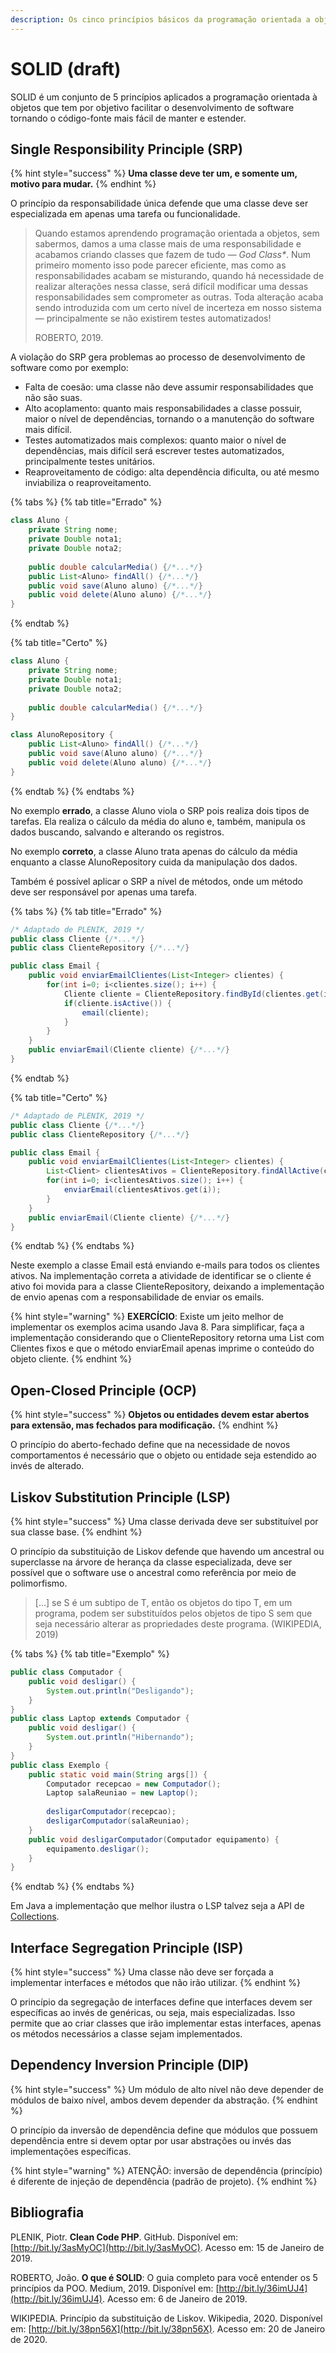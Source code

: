 ```yaml
---
description: Os cinco princípios básicos da programação orientada a objetos
---
```


# SOLID \(draft\)

SOLID é um conjunto de 5 princípios aplicados a programação orientada à objetos que tem por objetivo facilitar o desenvolvimento de software tornando o  código-fonte mais fácil de manter e estender.

## Single Responsibility Principle \(SRP\)

{% hint style="success" %}
**Uma classe deve ter um, e somente um, motivo para mudar.**
{% endhint %}

O princípio da responsabilidade única defende que uma classe deve ser especializada em apenas uma tarefa ou funcionalidade.

> Quando estamos aprendendo programação orientada a objetos, sem sabermos, damos a uma classe mais de uma responsabilidade e acabamos criando classes que fazem de tudo — _God Class\*_. Num primeiro momento isso pode parecer eficiente, mas como as responsabilidades acabam se misturando, quando há necessidade de realizar alterações nessa classe, será difícil modificar uma dessas responsabilidades sem comprometer as outras. Toda alteração acaba sendo introduzida com um certo nível de incerteza em nosso sistema — principalmente se não existirem testes automatizados!
>
> ROBERTO, 2019.

A violação do SRP gera problemas ao processo de desenvolvimento de software como por exemplo:

* Falta de coesão: uma classe não deve assumir responsabilidades que não são suas.
* Alto acoplamento: quanto mais responsabilidades a classe possuir, maior o nível de dependências, tornando o a manutenção do software  mais difícil.
* Testes automatizados mais complexos: quanto maior o nível de dependências, mais difícil será escrever testes automatizados, principalmente testes unitários.
* Reaproveitamento de código: alta dependência dificulta, ou até mesmo inviabiliza o reaproveitamento.

{% tabs %}
{% tab title="Errado" %}
```java
class Aluno {
    private String nome;
    private Double nota1;
    private Double nota2;
    
    public double calcularMedia() {/*...*/}
    public List<Aluno> findAll() {/*...*/}
    public void save(Aluno aluno) {/*...*/}
    public void delete(Aluno aluno) {/*...*/}
}
```
{% endtab %}

{% tab title="Certo" %}
```java
class Aluno {
    private String nome;
    private Double nota1;
    private Double nota2;
    
    public double calcularMedia() {/*...*/}
}

class AlunoRepository {
    public List<Aluno> findAll() {/*...*/}
    public void save(Aluno aluno) {/*...*/}
    public void delete(Aluno aluno) {/*...*/}
}
```
{% endtab %}
{% endtabs %}

No exemplo **errado**, a classe Aluno viola o SRP pois realiza dois tipos de tarefas. Ela realiza o cálculo da média do aluno e, também, manipula os dados buscando, salvando e alterando os registros.

No exemplo **correto**, a classe Aluno trata apenas do cálculo da média enquanto a classe AlunoRepository cuida da manipulação dos dados.

Também é possível aplicar o SRP a nível de métodos, onde um método deve ser responsável por apenas uma tarefa.

{% tabs %}
{% tab title="Errado" %}
```java
/* Adaptado de PLENIK, 2019 */
public class Cliente {/*...*/}
public class ClienteRepository {/*...*/}

public class Email {
    public void enviarEmailClientes(List<Integer> clientes) {
        for(int i=0; i<clientes.size(); i++) {
            Cliente cliente = ClienteRepository.findById(clientes.get(i));
            if(cliente.isActive()) {
                email(cliente);
            }
        }
    }
    public enviarEmail(Cliente cliente) {/*...*/}
}
```
{% endtab %}

{% tab title="Certo" %}
```java
/* Adaptado de PLENIK, 2019 */
public class Cliente {/*...*/}
public class ClienteRepository {/*...*/}

public class Email {
    public void enviarEmailClientes(List<Integer> clientes) {
        List<Client> clientesAtivos = ClienteRepository.findAllActive(clientes);
        for(int i=0; i<clientesAtivos.size(); i++) {
            enviarEmail(clientesAtivos.get(i));
        }
    }
    public enviarEmail(Cliente cliente) {/*...*/}
}
```
{% endtab %}
{% endtabs %}

Neste exemplo a classe Email está enviando e-mails para todos os clientes ativos. Na implementação correta a atividade de identificar se o cliente é ativo foi movida para a classe ClienteRepository, deixando a implementação de envio apenas com a responsabilidade de enviar os emails.

{% hint style="warning" %}
**EXERCÍCIO**: Existe um jeito melhor de implementar os exemplos acima usando Java 8. Para simplificar, faça a implementação considerando que o ClienteRepository retorna uma List com Clientes fixos e que o método enviarEmail apenas imprime o conteúdo do objeto cliente.
{% endhint %}

## Open-Closed Principle \(OCP\)

{% hint style="success" %}
**Objetos ou entidades devem estar abertos para extensão, mas fechados para modificação.**
{% endhint %}

O princípio do aberto-fechado define que na necessidade de novos comportamentos é necessário que o objeto ou entidade seja estendido ao invés de alterado.

## Liskov Substitution Principle \(LSP\)

{% hint style="success" %}
Uma classe derivada deve ser substituível por sua classe base.
{% endhint %}

O princípio da substituição de Liskov defende que havendo um ancestral ou superclasse na árvore de herança da classe especializada, deve ser possível que o software use o ancestral como referência por meio de polimorfismo.

> \[...\] se S é um subtipo de T, então os objetos do tipo T, em um programa, podem ser substituídos pelos objetos de tipo S sem que seja necessário alterar as propriedades deste programa. \(WIKIPEDIA, 2019\)

{% tabs %}
{% tab title="Exemplo" %}
```java
public class Computador {
    public void desligar() {
        System.out.println("Desligando");
    }
}
public class Laptop extends Computador {
    public void desligar() {
        System.out.println("Hibernando");
    }
}
public class Exemplo {
    public static void main(String args[]) {
        Computador recepcao = new Computador();
        Laptop salaReuniao = new Laptop();
        
        desligarComputador(recepcao);
        desligarComputador(salaReuniao);
    }
    public void desligarComputador(Computador equipamento) {
        equipamento.desligar();
    }
}
```
{% endtab %}
{% endtabs %}

Em Java a implementação que melhor ilustra o LSP talvez seja a API de [Collections](http://bit.ly/2RdF1vy).

## Interface Segregation Principle \(ISP\)

{% hint style="success" %}
Uma classe não deve ser forçada a implementar interfaces e métodos que não irão utilizar.
{% endhint %}

O princípio da segregação de interfaces define que interfaces devem ser específicas ao invés de genéricas, ou seja, mais especializadas. Isso permite que ao criar classes que irão implementar estas interfaces, apenas os métodos necessários a classe sejam implementados.

## Dependency Inversion Principle \(DIP\)

{% hint style="success" %}
Um módulo de alto nível não deve depender de módulos de baixo nível, ambos devem depender da abstração.
{% endhint %}

O princípio da inversão de dependência define que módulos que possuem dependência entre si devem optar por usar abstrações ou invés das implementações específicas.

{% hint style="warning" %}
ATENÇÃO: inversão de dependência \(princípio\) é diferente de injeção de dependência \(padrão de projeto\).
{% endhint %}

## Bibliografia

PLENIK, Piotr. **Clean Code PHP**. GitHub. Disponível em: [http://bit.ly/3asMyOC](http://bit.ly/3asMyOC). Acesso em: 15 de Janeiro de 2019.

ROBERTO, João. **O que é SOLID**: O guia completo para você entender os 5 princípios da POO. Medium, 2019. Disponível em: [http://bit.ly/36imUJ4](http://bit.ly/36imUJ4). Acesso em: 6 de Janeiro de 2019.

WIKIPEDIA. Princípio da substituição de Liskov. Wikipedia, 2020. Disponível em: [http://bit.ly/38pn56X](http://bit.ly/38pn56X). Acesso em: 20 de Janeiro de 2020.

